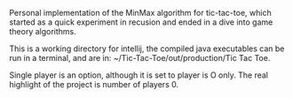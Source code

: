Personal implementation of the MinMax algorithm for tic-tac-toe, which started as a quick experiment in recusion and ended in a dive into game theory algorithms.

This is a working directory for intellij, the compiled java executables can be run in a terminal, and are in: ~/Tic-Tac-Toe/out/production/Tic Tac Toe.

Single player is an option, although it is set to player is O only.  The real highlight of the project is number of players 0.
